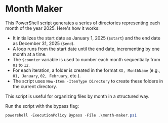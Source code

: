 # Month Maker
This PowerShell script generates a series of directories representing each month of the year 2025. Here's how it works:  

- It initializes the start date as January 1, 2025 (`$start`) and the end date as December 31, 2025 (`$end`).  
- A loop runs from the start date until the end date, incrementing by one month at a time.  
- The `$counter` variable is used to number each month sequentially from `01` to `12`.  
- For each iteration, a folder is created in the format `XX, MonthName` (e.g., `01, January`, `02, February`, etc.).  
- The script uses `New-Item -ItemType Directory` to create these folders in the current directory.  

This script is useful for organizing files by month in a structured way.

Run the script with the bypass flag:
```powershell
powershell -ExecutionPolicy Bypass -File .\month-maker.ps1
```
